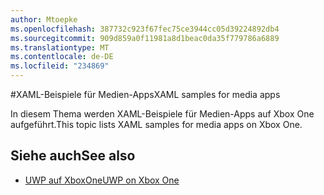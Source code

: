 ```yaml
---
author: Mtoepke
ms.openlocfilehash: 387732c923f67fec75ce3944cc05d39224892db4
ms.sourcegitcommit: 909d859a0f11981a8d1beac0da35f779786a6889
ms.translationtype: MT
ms.contentlocale: de-DE
ms.locfileid: "234869"
---
```

#<a name="xaml-samples-for-media-apps"></a><span data-ttu-id="c7c0e-101">XAML-Beispiele für Medien-Apps</span><span class="sxs-lookup"><span data-stu-id="c7c0e-101">XAML samples for media apps</span></span>

<span data-ttu-id="c7c0e-102">In diesem Thema werden XAML-Beispiele für Medien-Apps auf Xbox One aufgeführt.</span><span class="sxs-lookup"><span data-stu-id="c7c0e-102">This topic lists XAML samples for media apps on Xbox One.</span></span>

## <a name="see-also"></a><span data-ttu-id="c7c0e-103">Siehe auch</span><span class="sxs-lookup"><span data-stu-id="c7c0e-103">See also</span></span>
- [<span data-ttu-id="c7c0e-104">UWP auf XboxOne</span><span class="sxs-lookup"><span data-stu-id="c7c0e-104">UWP on Xbox One</span></span>](index.md)
